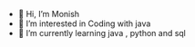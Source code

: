 - 👋 Hi, I’m Monish
- 👀 I’m interested in Coding with java 
- 🌱 I’m currently learning java , python and sql 

<!---
monish66/monish66 is a ✨ special ✨ repository because its `README.md` (this file) appears on your GitHub profile.
You can click the Preview link to take a look at your changes.
--->

